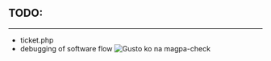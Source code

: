 ## TODO:
***
* ticket.php
* debugging of software flow
![Gusto ko na magpa-check](https://litter.catbox.moe/6yizxb.png)